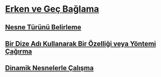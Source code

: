 # [Erken ve Geç Bağlama](index.md)
## [Nesne Türünü Belirleme](determining-object-type.md)
## [Bir Dize Adı Kullanarak Bir Özelliği veya Yöntemi Çağırma](calling-a-property-or-method-using-a-string-name.md)
## [Dinamik Nesnelerle Çalışma](working-with-dynamic-objects.md)